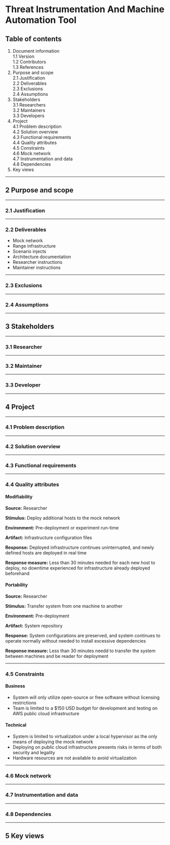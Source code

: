 # Threat Instrumentation And Machine Automation Tool

## Table of contents

1. Document information   
1.1 Version   
1.2 Contributors   
1.3 References
2. Purpose and scope   
2.1 Justification   
2.2 Deliverables   
2.3 Exclusions   
2.4 Assumptions   
3. Stakeholders   
3.1 Researchers   
3.2 Maintainers   
3.3 Developers
4. Project   
4.1 Problem description   
4.2 Solution overview   
4.3 Functional requirements   
4.4 Quality attributes   
4.5 Constraints   
4.6 Mock network   
4.7 Instrumentation and data   
4.8 Dependencies
5. Key views   

---

## 2 Purpose and scope

---

### 2.1 Justification

---

### 2.2 Deliverables

* Mock network
* Range infrastructure
* Scenario injects
* Architecture documentation
* Researcher instructions
* Maintainer instructions

---

### 2.3 Exclusions

---

### 2.4 Assumptions

---

## 3 Stakeholders

---

### 3.1 Researcher

---

### 3.2 Maintainer

---

### 3.3 Developer

---

## 4 Project

---

### 4.1 Problem description

---

### 4.2 Solution overview

---

### 4.3 Functional requirements

---

### 4.4 Quality attributes

#### Modifiability

**Source:** Researcher

**Stimulus:** Deploy additional hosts to the mock network

**Environment:** Pre-deployment or experiment run-time

**Artifact:** Infrastructure configuration files

**Response:** Deployed infrastructure continues uninterrupted, and newly defined hosts are deployed in real time

**Response measure:** Less than 30 minutes needed for each new host to deploy, no downtime experienced for infrastructure already deployed beforehand

#### Portability

**Source:** Researcher

**Stimulus:** Transfer system from one machine to another

**Environment:** Pre-deployment

**Artifact:** System repository

**Response:** System configurations are preserved, and system continues to operate normally without needed to install excessive dependencies

**Response measure:** Less than 30 minutes needd to transfer the system between machines and be reader for deployment

---

### 4.5 Constraints

#### Business

* System will only utilize open-source or free software without licensing restrictions
* Team is limited to a $150 USD budget for development and testing on AWS public cloud infrastructure

#### Technical

* System is limited to virtualization under a local hypervisor as the only means of deploying the mock network
* Deploying on public cloud infrastructure presents risks in terms of both security and legality
* Hardware resources are not available to avoid virtualization

---

### 4.6 Mock network

---

### 4.7 Instrumentation and data

---

### 4.8 Dependencies

---

## 5 Key views